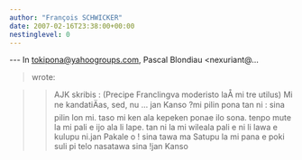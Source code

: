 ```yaml
---
author: "François SCHWICKER"
date: 2007-02-16T23:38:00+00:00
nestinglevel: 0
---
```

\---
 In [tokipona@yahoogroups.com](mailto://tokipona@yahoogroups.com), Pascal Blondiau <nexuriant@...
> wrote:

>> AJK skribis : (Precipe Franclingva moderisto laÅ­ mi tre utilus)
>> Mi ne kandatiÄas, sed, nu ... jan Kanso ?mi pilin pona tan ni : sina pilin lon mi. taso mi ken ala kepeken ponae ilo sona. tenpo mute la mi pali e ijo ala li lape. tan ni la mi wileala pali e ni li lawa e kulupu ni.jan Pakale o ! sina tawa ma Satupu la mi pana e poki suli pi telo nasatawa sina !jan Kanso